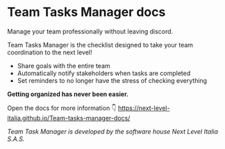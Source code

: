 # Team Tasks Manager docs
Manage your team professionally without leaving discord.

Team Tasks Manager is the checklist designed to take your team coordination to the next level!

- Share goals with the entire team
- Automatically notify stakeholders when tasks are completed
- Set reminders to no longer have the stress of checking everything

**Getting organized has never been easier.**

Open the docs for more information :point_down:
https://next-level-italia.github.io/Team-tasks-manager-docs/

*Team Task Manager is developed by the software house Next Level Italia S.A.S.*

